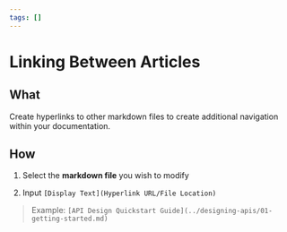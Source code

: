 ```yaml
---
tags: []
---
```


# Linking Between Articles 

## What 
Create hyperlinks to other markdown files to create additional navigation within your documentation. 

## How 

1. Select the **markdown file** you wish to modify 

2. Input ```[Display Text](Hyperlink URL/File Location)```

> Example: ```[API Design Quickstart Guide](../designing-apis/01-getting-started.md)```
